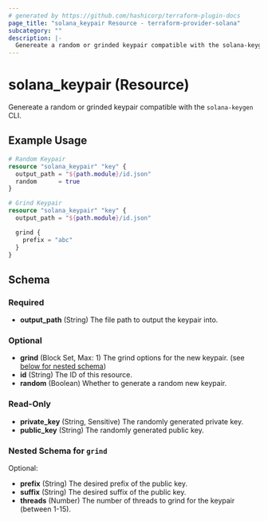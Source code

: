 ```yaml
---
# generated by https://github.com/hashicorp/terraform-plugin-docs
page_title: "solana_keypair Resource - terraform-provider-solana"
subcategory: ""
description: |-
  Genereate a random or grinded keypair compatible with the solana-keygen CLI.
---
```


# solana_keypair (Resource)

Genereate a random or grinded keypair compatible with the `solana-keygen` CLI.

## Example Usage

```terraform
# Random Keypair
resource "solana_keypair" "key" {
  output_path = "${path.module}/id.json"
  random      = true
}

# Grind Keypair
resource "solana_keypair" "key" {
  output_path = "${path.module}/id.json"

  grind {
    prefix = "abc"
  }
}
```

<!-- schema generated by tfplugindocs -->
## Schema

### Required

- **output_path** (String) The file path to output the keypair into.

### Optional

- **grind** (Block Set, Max: 1) The grind options for the new keypair. (see [below for nested schema](#nestedblock--grind))
- **id** (String) The ID of this resource.
- **random** (Boolean) Whether to generate a random new keypair.

### Read-Only

- **private_key** (String, Sensitive) The randomly generated private key.
- **public_key** (String) The randomly generated public key.

<a id="nestedblock--grind"></a>
### Nested Schema for `grind`

Optional:

- **prefix** (String) The desired prefix of the public key.
- **suffix** (String) The desired suffix of the public key.
- **threads** (Number) The number of threads to grind for the keypair (between 1-15).


